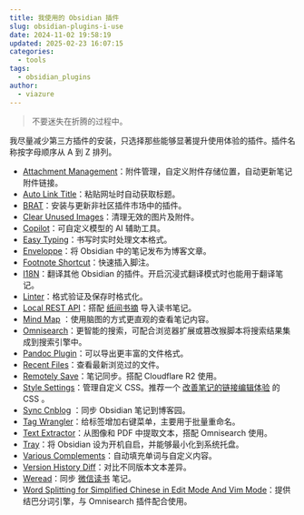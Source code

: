 ```yaml
---
title: 我使用的 Obsidian 插件
slug: obsidian-plugins-i-use
date: 2024-11-02 19:58:19
updated: 2025-02-23 16:07:15
categories:
  - tools
tags:
  - obsidian_plugins
author:
  - viazure
---
```


> 不要迷失在折腾的过程中。

我尽量减少第三方插件的安装，只选择那些能够显著提升使用体验的插件。插件名称按字母顺序从 A 到 Z 排列。

- [Attachment Management](https://github.com/trganda/obsidian-attachment-management)：附件管理，自定义附件存储位置，自动更新笔记附件链接。
- [Auto Link Title](https://github.com/zolrath/obsidian-auto-link-title)：粘贴网址时自动获取标题。
- [BRAT](https://github.com/TfTHacker/obsidian42-brat)：安装与更新非社区插件市场中的插件。
- [Clear Unused Images](https://github.com/ozntel/oz-clear-unused-images-obsidian)：清理无效的图片及附件。
- [Copilot](https://github.com/logancyang/obsidian-copilot)：可自定义模型的 AI 辅助工具。
- [Easy Typing](https://github.com/Yaozhuwa/easy-typing-obsidian)：书写时实时处理文本格式。
- [Enveloppe](https://github.com/Enveloppe/obsidian-enveloppe)：将 Obsidian 中的笔记发布为博客文章。
- [Footnote Shortcut](https://github.com/MichaBrugger/obsidian-footnotes)：快速插入脚注。
- [I18N](https://github.com/0011000000110010/obsidian-i18n)：翻译其他 Obsidian 的插件。开启沉浸式翻译模式时也能用于翻译笔记。
- [Linter](https://github.com/platers/obsidian-linter)：格式验证及保存时格式化。
- [Local REST API](https://github.com/coddingtonbear/obsidian-local-rest-api)：搭配 [纸间书摘](https://www.xmnote.com/) 导入读书笔记。
- [Mind Map](https://github.com/lynchjames/obsidian-mind-map) ：使用脑图的方式更直观的查看笔记内容。
- [Omnisearch](https://github.com/scambier/obsidian-omnisearch)：更智能的搜索，可配合浏览器扩展或篡改猴脚本将搜索结果集成到搜索引擎中。
- [Pandoc Plugin](https://github.com/OliverBalfour/obsidian-pandoc)：可以导出更丰富的文件格式。
- [Recent Files](https://github.com/tgrosinger/recent-files-obsidian)：查看最新浏览过的文件。
- [Remotely Save](https://github.com/remotely-save/remotely-save)：笔记同步。搭配 Cloudflare R2 使用。
- [Style Settings](https://github.com/mgmeyers/obsidian-style-settings)：管理自定义 CSS。推荐一个 [改善笔记的链接编辑体验](https://forum-zh.obsidian.md/t/topic/38000) 的 CSS 。
- [Sync Cnblog](https://github.com/lei-ctyh/obsidian-sync-cnblog) ：同步 Obsidian 笔记到博客园。
- [Tag Wrangler](https://github.com/pjeby/tag-wrangler)：给标签增加右键菜单，主要用于批量重命名。
- [Text Extractor](https://github.com/scambier/obsidian-text-extractor)：从图像和 PDF 中提取文本，搭配 Omnisearch 使用。
- [Tray](https://github.com/dragonwocky/obsidian-tray)：将 Obsidian 设为开机自启，并能够最小化到系统托盘。
- [Various Complements](https://github.com/tadashi-aikawa/obsidian-various-complements-plugin)：自动填充单词与自定义内容。
- [Version History Diff](https://github.com/kometenstaub/obsidian-version-history-diff)：对比不同版本文本差异。
- [Weread](https://github.com/zhaohongxuan/obsidian-weread-plugin)：同步 [微信读书](https://weread.qq.com/) 笔记。
- [Word Splitting for Simplified Chinese in Edit Mode And Vim Mode](https://github.com/aidenlx/cm-chs-patch)：提供结巴分词引擎，与 Omnisearch 插件配合使用。                                                                                                                                                                    
